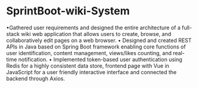 # SprintBoot-wiki-System
•Gathered user requirements and designed the entire architecture of a full-stack wiki web application that allows
users to create, browse, and collaboratively edit pages on a web browser.
• Designed and created REST APIs in Java based on Spring Boot framework enabling core functions of user
identification, content management, views/likes counting, and real-time notification.
• Implemented token-based user authentication using Redis for a highly consistent data store, frontend page with
Vue in JavaScript for a user friendly interactive interface and connected the backend through Axios.